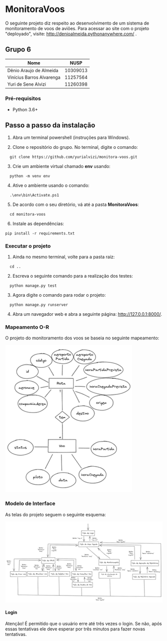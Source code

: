 # MonitoraVoos

O seguinte projeto diz respeito ao desenvolvimento de um sistema de monitoramento de voos de aviões. Para acessar ao site com o projeto "deployado", visite: http://denioalmeida.pythonanywhere.com/ .

## Grupo 6

Nome      | NUSP
--------- | ------
Dênio Araujo de Almeida   | 10309013
Vinícius Barros Alvarenga | 11257564
Yuri de Sene Alvizi       | 11260398

### Pré-requisitos

* Python 3.6+

## Passo a passo da instalação

1. Abra um terminal powershell (instruções para Windows).

2. Clone o repositório do grupo. No terminal, digite o comando:

```
  git clone https://github.com/yurialvizi/monitora-voos.git
```

3. Crie um ambiente virtual chamado **env** usando:

```
  python -m venv env
```

4. Ative o ambiente usando o comando:

```
  .\env\bin\Activate.ps1
```

5. De acordo com o seu diretório, vá até a pasta **MonitoraVoos**:

```
  cd monitora-voos
```

6. Instale as dependências:

```
pip install -r requirements.txt
```

### Executar o projeto

1. Ainda no mesmo terminal, volte para a pasta raiz:

```
  cd ..
```

2. Escreva o seguinte comando para a realização dos testes:

```
  python manage.py test
```

3. Agora digite o comando para rodar o projeto:

```
  python manage.py runserver
```

4. Abra um navegador web e abra a seguinte página: <http://127.0.0.1:8000/>.

### Mapeamento O-R

O projeto do monitoramento dos voos se baseia no seguinte mapeamento:

![Mapeamento O-R](/docs/img/ModeloOR.png "Mapeamento O-R")

### Modelo de Interface

As telas do projeto seguem o seguinte esquema:

![Modelo de Interface](/docs/img/ModeloDeInterface.png "Modelo de Interface")

#### Login

Atenção! É permitido que o usuário erre até três vezes o login. Se não, após essas tentativas ele deve esperar por três minutos para fazer novas tentativas.